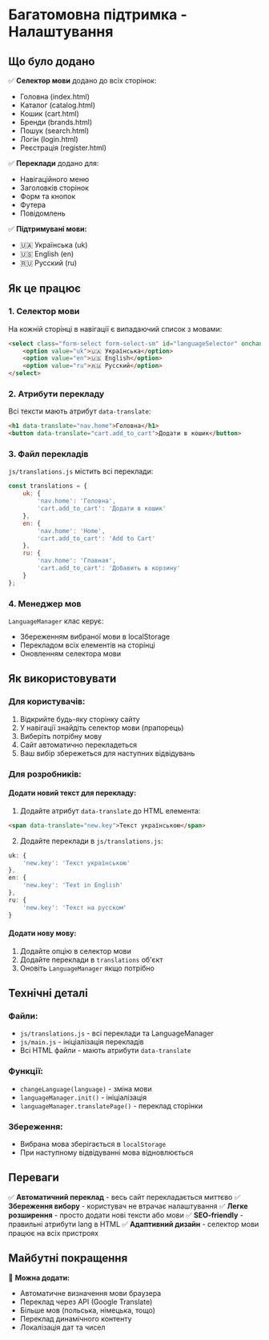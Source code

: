# Багатомовна підтримка - Налаштування

## Що було додано

✅ **Селектор мови** додано до всіх сторінок:
- Головна (index.html)
- Каталог (catalog.html) 
- Кошик (cart.html)
- Бренди (brands.html)
- Пошук (search.html)
- Логін (login.html)
- Реєстрація (register.html)

✅ **Переклади** додано для:
- Навігаційного меню
- Заголовків сторінок
- Форм та кнопок
- Футера
- Повідомлень

✅ **Підтримувані мови:**
- 🇺🇦 Українська (uk)
- 🇺🇸 English (en) 
- 🇷🇺 Русский (ru)

## Як це працює

### 1. Селектор мови
На кожній сторінці в навігації є випадаючий список з мовами:
```html
<select class="form-select form-select-sm" id="languageSelector" onchange="changeLanguage(this.value)">
    <option value="uk">🇺🇦 Українська</option>
    <option value="en">🇺🇸 English</option>
    <option value="ru">🇷🇺 Русский</option>
</select>
```

### 2. Атрибути перекладу
Всі тексти мають атрибут `data-translate`:
```html
<h1 data-translate="nav.home">Головна</h1>
<button data-translate="cart.add_to_cart">Додати в кошик</button>
```

### 3. Файл перекладів
`js/translations.js` містить всі переклади:
```javascript
const translations = {
    uk: {
        'nav.home': 'Головна',
        'cart.add_to_cart': 'Додати в кошик'
    },
    en: {
        'nav.home': 'Home',
        'cart.add_to_cart': 'Add to Cart'
    },
    ru: {
        'nav.home': 'Главная',
        'cart.add_to_cart': 'Добавить в корзину'
    }
};
```

### 4. Менеджер мов
`LanguageManager` клас керує:
- Збереженням вибраної мови в localStorage
- Перекладом всіх елементів на сторінці
- Оновленням селектора мови

## Як використовувати

### Для користувачів:
1. Відкрийте будь-яку сторінку сайту
2. У навігації знайдіть селектор мови (прапорець)
3. Виберіть потрібну мову
4. Сайт автоматично перекладеться
5. Ваш вибір збережеться для наступних відвідувань

### Для розробників:

#### Додати новий текст для перекладу:
1. Додайте атрибут `data-translate` до HTML елемента:
```html
<span data-translate="new.key">Текст українською</span>
```

2. Додайте переклади в `js/translations.js`:
```javascript
uk: {
    'new.key': 'Текст українською'
},
en: {
    'new.key': 'Text in English'
},
ru: {
    'new.key': 'Текст на русском'
}
```

#### Додати нову мову:
1. Додайте опцію в селектор мови
2. Додайте переклади в `translations` об'єкт
3. Оновіть `LanguageManager` якщо потрібно

## Технічні деталі

### Файли:
- `js/translations.js` - всі переклади та LanguageManager
- `js/main.js` - ініціалізація перекладів
- Всі HTML файли - мають атрибути `data-translate`

### Функції:
- `changeLanguage(language)` - зміна мови
- `languageManager.init()` - ініціалізація
- `languageManager.translatePage()` - переклад сторінки

### Збереження:
- Вибрана мова зберігається в `localStorage`
- При наступному відвідуванні мова відновлюється

## Переваги

✅ **Автоматичний переклад** - весь сайт перекладається миттєво
✅ **Збереження вибору** - користувач не втрачає налаштування
✅ **Легке розширення** - просто додати нові тексти або мови
✅ **SEO-friendly** - правильні атрибути lang в HTML
✅ **Адаптивний дизайн** - селектор мови працює на всіх пристроях

## Майбутні покращення

🔮 **Можна додати:**
- Автоматичне визначення мови браузера
- Переклад через API (Google Translate)
- Більше мов (польська, німецька, тощо)
- Переклад динамічного контенту
- Локалізація дат та чисел 